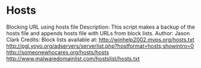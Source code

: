 # Hosts
Blocking URL using hosts file
Description: This script makes a backup of the hosts file and appends hosts file with URLs from block lists.
Author: Jason Clark
Credits: Block lists available at:
  http://winhelp2002.mvps.org/hosts.txt
  http://pgl.yoyo.org/adservers/serverlist.php?hostformat=hosts;showintro=0
  http://someonewhocares.org/hosts/hosts
  http://www.malwaredomainlist.com/hostslist/hosts.txt

